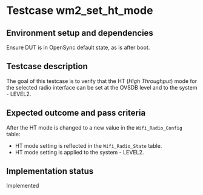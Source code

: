 # Testcase wm2_set_ht_mode

## Environment setup and dependencies

Ensure DUT is in OpenSync default state, as is after boot.

## Testcase description

The goal of this testcase is to verify that the HT (_High Throughput_) mode for the selected radio interface can be set
at the OVSDB level and to the system - LEVEL2.

## Expected outcome and pass criteria

After the HT mode is changed to a new value in the `Wifi_Radio_Config` table:

- HT mode setting is reflected in the `Wifi_Radio_State` table.
- HT mode setting is applied to the system - LEVEL2.

## Implementation status

Implemented

